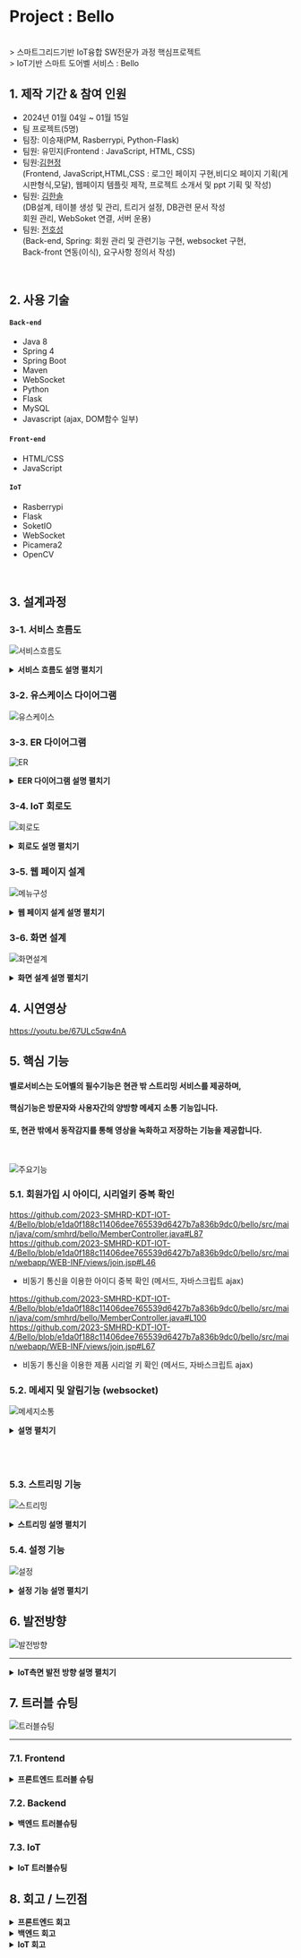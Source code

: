# Project : Bello
<br>
> 스마트그리드기반 IoT융합 SW전문가 과정 핵심프로젝트 <br>
> IoT기반 스마트 도어벨 서비스 : Bello

</br>

## 1. 제작 기간 & 참여 인원
- 2024년 01월 04일 ~ 01월 15일
- 팀 프로젝트(5명)
- 팀장: 이승재(PM, Rasberrypi, Python-Flask)
- 팀원: 유민지(Frontend : JavaScript, HTML, CSS)
- 팀원:<a href="https://github.com/lamruth/portfolio">김현정</a><br>(Frontend, JavaScript,HTML,CSS : 로그인 페이지 구현,비디오 페이지 기획(게시판형식,모달), 웹페이지 템플릿 제작, 프로젝트 소개서 및 ppt 기획 및 작성)
- 팀원: <a href="https://github.com/1SSoll2/HSKimPF">김한솔</a><br>(DB설계, 테이블 생성 및 관리, 트리거 설정, DB관련 문서 작성<br>
회원 관리, WebSoket 연결, 서버 운용)
- 팀원: <a href="https://github.com/hosungjoun">전호성</a><br>(Back-end, Spring: 회원 관리 및 관련기능 구현, websocket 구현,<br>
 Back-front 연동(이식), 요구사항 정의서 작성)
</br>

## 2. 사용 기술
#### `Back-end`
  - Java 8
  - Spring 4
  - Spring Boot
  - Maven
  - WebSocket
  - Python
  - Flask
  - MySQL
  - Javascript (ajax, DOM함수 일부)
#### `Front-end`
  - HTML/CSS
  - JavaScript
#### `IoT`
  - Rasberrypi
  - Flask
  - SoketIO
  - WebSocket
  - Picamera2
  - OpenCV

</br>

## 3. 설계과정

### 3-1. 서비스 흐름도

![서비스흐름도](https://github.com/2023-SMHRD-KDT-IOT-4/Bello/assets/152847551/a58e8a40-a25a-4a09-84be-6d3cc4fdd4ab)

<details>
  <summary><b>서비스 흐름도 설명 펼치기</b></summary>
	    
#### 사용자는 Bello기기의 시리얼키로 인증하여 서비스에 가입하고 DB에 정보를 저장 할 수 있다.
	    
#### 사용자는 Main페이지에서 회원정보를 수정하고 DB에 저장 할 수 있다.

#### 사용자는 Main페이지에서 방문자와 소통 할 수 있다.

#### 사용자는 Main페이지에서 Setting페이지로 접근하여 설정(벨소리, 음량)값을 변경하고 DB에 저장 할 수 있다.

#### 사용자는 Main페이지에서 Streaming을 클릭하여 스트리밍서버(Flask)에 접근 할 수 있다.

#### 방문자는 라즈베리파이에 연결된 LCD를 통해 사용자와 소통 할 수 있다.

</details>

### 3-2. 유스케이스 다이어그램

![유스케이스](https://github.com/2023-SMHRD-KDT-IOT-4/Bello/assets/152847551/75a1250d-3351-4504-a283-d0852edc94f4)

### 3-3. ER 다이어그램

![ER](https://github.com/2023-SMHRD-KDT-IOT-4/Bello/assets/152847551/1a55b668-e57e-4b7e-822d-f950fd0c8bcf)
<details>
  <summary><b>EER 다이어그램 설명 펼치기</b></summary>
    <div markdown="1">
      product_info에서 제품의 시리얼키인 doorbell_num을 확인 후 회원가입을 할 때
      Foreign Key 사용 시 회원 가입에 문제가 생겨서 Trigger를 사용하여 회원가입 시 입력한 정보를 doorbell_info에 자동으       로 입력되는 튜플이 생성되도록 함 (doorbell_num, user_id 나머지는 default값 지정)
      <br><br>
      user_info의 비밀번호는 MD5 함수를 사용하여 암호화 하였고 doorbell_num은 UUID함수를 사용하여 난수화된 상태의 키를         시리얼 키로 사용하였다.
    </div>
</details>

### 3-4. IoT 회로도

![회로도](https://github.com/2023-SMHRD-KDT-IOT-4/Bello/assets/152847551/a3692510-8051-48ee-a6d4-55a9673df24a)
<details>

  <summary><b>회로도 설명 펼치기</b></summary>
    
- 터치스크린(LCD): 라즈베리파이에 26Pin과 HDMI로 연결되어 있고, 방문자에게 사용자와의 소통을 제공한다.<br>
- V2카메라:        라즈베리파이에 12Pin으로 연결되어 있고 Picamera2 라이브러리를 사용해 스트리밍을 담당한다.<br>
- WEB CAM:        라즈베리파이에 USB로 연결되어 있고 OpenCV 라리브러리를 통해 영상 녹화를 담당한다.<br>
- 동작감지센서:    라즈베리파이에 GPIO Pin으로 연결되어 있고 전원은 UNO에서 공급한다. 동작 감지가 트리거되면 WEB CAM에서 녹화 로직이 작동한다.<br>
- UNO R3:         동작감지센서에 전원을 공급한다.<br>

</details>

### 3-5. 웹 페이지 설계
![메뉴구성](https://github.com/2023-SMHRD-KDT-IOT-4/Bello/assets/152847551/6ddfb345-8349-479c-950e-7bcf8b73832f)
<details>
  <summary><b>웹 페이지 설계 설명 펼치기</b></summary>
    <div>
      Bello의 홈페이지에서 회원가입 후 로그인하면 메인화면으로 이동하게 된다.<br>메인화면에서는 사용자의 집에서 사용하는 LCD 화면과 연동되는 기능들로 실시간으로 밖 상황을 확인할 수 있는 스트리밍, 벨의 소리크기와 벨 소리 선택 기능, 실시간으로 집에 방문하는 외부인과 소통할 수 있는 채팅 기능을 통해 LCD에 사용자가 입력한 문구를 띄우고 방문자는 LCD에서 방문 목적을 남겨서 시간과 메시지를 남길 수 있다.
    </div>
</details>

### 3-6. 화면 설계
![화면설계](https://github.com/2023-SMHRD-KDT-IOT-4/Bello/assets/152847551/1d14459d-cd5d-4077-b48f-a7cc6b7ab7b3)
<details>
  <summary><b>화면 설계 설명 펼치기</b></summary>
    <div markdown="1">
    화면 설계 시 사용자 편리성을 중점으로 두어 웹 앱사이즈(width 480px)페이지 구현<br>
    로그인 성공 시 메인 페이지로 이동 위해 버튼 구현<br>
    메인 페이지에서 버튼 클릭 시 각각 메시지,스트리밍,설정 페이지로 이동 위한 버튼 구현<br>
    채팅 구간(fieldset,legend태그) 및 알림 확인과 메시지 보내는 기능(form,submit태그)<br>
    사용자용 LCD페이지 상단 부분 버튼 구현(종 모양),연결여부 상태 확인창 및 전송메시지 버튼 구현<br>
    모든 버튼들은 사용자가 터치, 클릭 할 경우 hover기능<br>
    </div>
</details>

## 4. 시연영상
https://youtu.be/67ULc5qw4nA


## 5. 핵심 기능
#### 벨로서비스는 도어벨의 필수기능은 현관 밖 스트리밍 서비스를 제공하며,<br>
#### 핵심기능은 방문자와 사용자간의 양방향 메세지 소통 기능입니다.<br>
#### 또, 현관 밖에서 동작감지를 통해 영상을 녹화하고 저장하는 기능을 제공합니다.
<br>

![주요기능](https://github.com/2023-SMHRD-KDT-IOT-4/Bello/assets/152847551/b83188ae-034d-4960-8542-ec620523fe11)




### 5.1. 회원가입 시 아이디, 시리얼키 중복 확인
https://github.com/2023-SMHRD-KDT-IOT-4/Bello/blob/e1da0f188c11406dee765539d6427b7a836b9dc0/bello/src/main/java/com/smhrd/bello/MemberController.java#L87
https://github.com/2023-SMHRD-KDT-IOT-4/Bello/blob/e1da0f188c11406dee765539d6427b7a836b9dc0/bello/src/main/webapp/WEB-INF/views/join.jsp#L46

 - 비동기 통신을 이용한 아이디 중복 확인 (메서드, 자바스크립트 ajax)

https://github.com/2023-SMHRD-KDT-IOT-4/Bello/blob/e1da0f188c11406dee765539d6427b7a836b9dc0/bello/src/main/java/com/smhrd/bello/MemberController.java#L100
https://github.com/2023-SMHRD-KDT-IOT-4/Bello/blob/e1da0f188c11406dee765539d6427b7a836b9dc0/bello/src/main/webapp/WEB-INF/views/join.jsp#L67

 - 비동기 통신을 이용한 제품 시리얼 키 확인 (메서드, 자바스크립트 ajax)

### 5.2. 메세지 및 알림기능 (websocket)
![메세지소통](https://github.com/2023-SMHRD-KDT-IOT-4/Bello/assets/152847551/0b865a77-7dea-4a72-8e8f-7dd59abc5b05)
<details>
  <summary><b>설명 펼치기</b></summary>
    <div markdown="1">

#### 웹소켓 컨트롤러 <br><br>

  - ChatWebSocketHandler 클래스:<br>
    Spring에서 기본 제공되는 TextWebSocketHandler를 확장(상속)하여 웹소켓 메시지를 처리하는 핸들러.<br>
      *cf) TextWebSocketHandler는 Spring Framework에서 제공하는 추상 클래스로, 텍스트 기반의 WebSocket 통신을 처리하는데 필요한 메서드들을 제공.<br> 
    ChatWebSocketHandler의 handleTextMessage 메서드는 클라이언트로부터 텍스트 메시지를 수신하면 호출되며, 수신한 메시지를 그대로 클라이언트에게 반환한다.<br><br>

#### 웹소켓 관련 config 클래스: <br><br>   
  - WsConfig 클래스:<br>
    Spring 웹 소켓을 활용하여 WebSocket 기능을 설정하는 클래스.<br>
    @EnableWebSocket 어노테이션을 통해 Spring의 WebSocket 지원을 활성화하고,  WebSocketConfigurer 인터페이스를 구현하여 WebSocket 핸들러를 등록한다.<br><br>

#### WebSocket 핸들러 등록 (== 위 두 클래스의 실질적인 양방향 연결 수행 과정): <br><br>
   
   - LCD page(방문객 페이지 (벨로 기기에 출력되는 페이지))측 연결<br>
    "/chat-ws" 경로로 들어오는 WebSocket 연결에 대해 ChatWebSocketHandler를 등록.<br>
    클라이언트가 메시지를 전송하면 해당 핸들러가 메시지를 처리하고, 결과를 다시 클라이언트에게 보냄.<br><br>

   - Main page(관리자 메인 페이지 (웹앱 컨트롤센터 페이지))측 연결 <br>
    "/main" 경로로 들어오는 WebSocket 연결을 처리할 핸들러를 chatWebSocketHandler로 정의하였으며 @Bean 어노테이션을 사용하여 ChatWebSocketHandler의 빈을 생성하고 있다. 해당 핸들러는 registerWebSocketHandlers 메서드에서 "/main" 경로로 들어오는 WebSocket 연결에 대해 ChatWebSocketHandler를 등록한다.<br><br>

#### Main, LCD page 웹페이지에서 WebSocket을 사용(구현)하는 JS코드 설명 <br><br>

   - WebSocket 초기화:<br>
    $(document).ready(function () { ... }); >>>> 웹페이지가 렌더링되면 실행되는 함수로 WebSocket을 초기화하고 이벤트핸들러를 등록.<br>
    socket = new WebSocket($('#serverUrl').val()); >>>> 페이지에서 설정한 서버의 URL을 이용하여 WebSocket 객체를 생성합니다.<br><br>

   - WebSocket 이벤트핸들링:<br><br>
    open 이벤트 핸들러     >>>> WebSocket 연결이 열리면 실행되는 코드입니다. 콘솔에 연결이 열리면 'Connected.'라는 메시지를 서버로 전송.<br>
    message 이벤트 핸들러  >>>> 서버로부터 메시지를 받으면 실행되는 코드.<br>
                               콘솔에 메시지를 출력하고, displayMessage 함수를 호출하여 받은 메시지를 페이지에 표시.<br>
    close 이벤트 핸들러    >>>> WebSocket 연결이 닫히면 콘솔에 메시지를 출력하는 코드.<br>
    error 이벤트 핸들러    >>>> WebSocket 에러가 발생하면 콘솔에 메시지를 출력하는 코드.<br><br>

   - 버튼 클릭 이벤트 핸들링 (기능은 있지만 HTML에서 hidden속성 적용하여 일반적 상황에서 사용불가):<br>
    Exit 버튼 >>>> 클릭 시 WebSocket 연결을 종료합니다.<br>
    Send 버튼 >>>> 클릭 시 입력된 메시지를 서버로 전송하며, 입력 창을 초기화합니다.<br><br>
    - displayMessage 함수 (== HTML 버튼과 연결하여 실질적으로 메시지 send하는 함수):<br>
    jQuery를 사용하여 #chatMessageArea라는 HTML 요소를 선택하고, 해당 요소에 P태그로 감싼 새로운 메시지를 추가함.<br>
     결과적으로 함수 호출을 통해 받은 메시지가 페이지에 동적으로 표시됨.<br><br>

                                                                                              > written by 전호성 
    
    
  
</details><br><br><br>

### 5.3. 스트리밍 기능

![스트리밍](https://github.com/2023-SMHRD-KDT-IOT-4/Bello/assets/152847551/6cb6870c-be06-4d98-92a0-d6fc493f95d9)


<details>
  <summary><b>스트리밍 설명 펼치기</b></summary>

- Main페이지에서 STREAMING버튼을 클릭하면 Streaming page로 redirect된다.<br>
- Python-Flask, SocketIO에서 웹 요청을 처리하고 WebSocket연결을 관리한다.<br>
- AudioStream Class:
    - PyAudio를 사용하여 오디오 입력을 캡쳐한다.
    - read_audio Method는 계속해서 오디오 데이터를 생성한다.
- StreamingOutput Class:
    - io.BufferedIOBase를 상속받아 버퍼에 프레임을 씌운다.
- StreamingHandler Class:
    - server.BaseHTTPRequestHandler를 상속받아 주소를 재사용하고 스레드를 데몬으로 실행한다.
- 메인 로직:
    - __main__ 블록에서 Picamera2를 초기화하고 스트리밍을 위한 설정을 구성한다.
    - 서버를 시작하고, 오디오 스트리밍을 위한 스레드를 시작하고, Flask-SocketIO를 사용하여 웹서버를 실행한다.
    - 마지막으로, 프로그램이 종료될때, 리소스를 정리하고 스레드를 종료한다.
    
</details>

### 5.4. 설정 기능
![설정](https://github.com/2023-SMHRD-KDT-IOT-4/Bello/assets/152847551/eed80171-fd8f-462c-b5f4-a846acde7b3f)
<details>

  <summary><b>설정 기능 설명 펼치기</b></summary>


- 라즈베리파이에서 Python-Flask서버를 통해 설정값을 DB에 저장한다.<br>

- 볼륨 바 조정를 조정하여 변경하기를 누르면 해당 정수값이 DB에 UPDATE되고 LCD페이지에 해당 값을 SELECT하여 alsaaudio라이브러리를 통해 라즈베리파이에 반영된다.<br>

- 벨소리를 지정하여 변경하기를 누르면 해당 음악파일의 경로가 DB에 UPDATE되고 LCD페이지에 해당 파일을 SELECT하여 반영된다.<br>

</details>

## 6. 발전방향
![발전방향](https://github.com/2023-SMHRD-KDT-IOT-4/Bello/assets/152847551/d3517f22-aeac-46d4-b8f1-1acfe6399939)
<hr>
<details>
  <summary><b>IoT측면 발전 방향 설명 펼치기</b></summary>

- 메인페이지로 부터 라즈베리파이에서 실행되는 서버로 접근할 때 쿼리스트링으로 user_id를 받아오는데, 아이디가 URL에 노출됨. <br>
    - 아이디를 넘겨받는 방식을 POST방식으로 받거나 암호화해서 넘겨받고 Flask에서 해당값을 확인하는 과정이 필요할 것으로 사료됨. <br>
- 스트리밍페이지를 유저별로 생성하여 실행되는 로직 필요.<br>
- 현재 스트리밍페이지의 URL은 라즈베리파이의 내부아이피를 노출시키므로 Reverse Proxy를 사용하거나, 무작위 값으로 바인딩 하는 등의 로직이 필요함.<br>
- 동작감지의 예민도를 조정하여 실사용에 적합한 조정값을 찾는 과정 필요.

</details>



## 7. 트러블 슈팅
![트러블슈팅](https://github.com/2023-SMHRD-KDT-IOT-4/Bello/assets/152847551/49870111-fc74-471a-9cfb-1d0311092092)
<hr>

### 7.1. Frontend
<details>
  <summary><b>프론트엔드 트러블 슈팅</b></summary>
    <div markdown="1">
   <h3>1. CSS 적용</h3>
   1) 프론트는 vsCode에서 개발을 진행하여 작성한 코드를 팀원들이 사용하는 Spring에 넣어 실행하니 <br>
       실제 웹페이지에서 적용되지 않음<br>
   2) 경로가 잘 못 되어있는 줄 알고 경로를 다시 지정하였지만 적용되지 않음<br>
   3) 찾아보니 브라우저에 캐시가 남아있기 때문이라는 걸 발견 이후 남아있는 캐시를 모두 지우고 새로고침했더니 수정된       CSS 웹 페이지에 적용됨
   <br>
   <h3>2. 라즈베리파이와의 연동 오류</h3>
   1) 비디오 페이지 목록(form태그) 클릭 시 팝업창으로 동영상이 열리도록(modal) 구현함
	     <summary><b>구현한 비디오 페이지 목록 코드 펼치기</b></summary>
     |![video](https://github.com/2023-SMHRD-KDT-IOT-4/Bello/assets/152847569/881a96bc-d856-4ea0-bf50-c8b40043a81a)
	     <summary><b>모달연결 부분 코드 펼치기</b></summary>
	    ![모달연결](https://github.com/2023-SMHRD-KDT-IOT-4/Bello/assets/152847569/bff2dcb9-a22c-44fa-b2bd-4037967a4ac2)
	     <summary><b>모달 팝업 부분 코드 펼치기</b></summary>
	    ![비디오재생모달](https://github.com/2023-SMHRD-KDT-IOT-4/Bello/assets/152847569/ecb3136f-ca1b-4c0a-a9a8-8175c06deab4)
   2) 실제 적용 시 서버값을 불러오지 못해 저장된 동영상파일을 읽어오지 못하는 문제점 발생
      	   
   3) 시간적 한계로 해결하지 못하고 모달 기능 사용 X,  페이지 형태로만 사용하게 됨 <br>

   
    </div>
</details>

### 7.2. Backend

  

<details>
  <summary><b>백엔드 트러블슈팅</b></summary>
    <div markdown="1">
      - 당초 개발환경을 통일하기 위해 Visual Studio를 사용하여 환경을 구축<br>
      - Maven 방법으로 만들기 위하여 Eclipse를 사용하여 다시 구축 (회원관리 구현)<br>
      - 알림을 받아오는 핵심 기능을 구현하기 위하여 다시 Spring으로 환경을 구축 <br>
	(비동기 통신 사용 필요성 체감, 비동기 통신 사용 가능하게 되어 추가기능인 시리얼키, 아이디 중복 검사 기능 구현) <br>
      - Spring 환경을 구축 후에도 알림을 받아올 방법을 고심하면서 Boot를 연동해서 시도<br>
     (배우지 못했던 부분이라 톰캣 서버가 자주 망가짐)<br>
      - WebSoket이라는 방법을 통하여 구현<br><br>
      - 개발 시작시 필요한 도구와 목표를 100% 이해하지 못하여 환경을 구축하는 데에 시간을 크게 할애하여 기능을 더 구현하지 못한 부분에 대해서 아쉽게 생각한다.
    </div>
</details>

### 7.3. IoT

<details>
  <summary><b>IoT 트러블슈팅</b></summary>

- 교육과정 커리큘럼상 라즈베리파이를 배우기 이전에 프로젝트에서 라즈베리파이를 활용하게되었다.
  라즈베리파이에 대한 지식이 전무하다보니 OS설정이나 Linux명령어, Python코딩법 등의 정보를 책이나 구글링으로
  익히는데 시간이 오래걸렸다.
  <br>
- 기초를 어느정도 잡고나서는 프로젝트에 적합한 활용법을 알아내는 것도 난관이었는데, RasbianOS가 업데이트 되면서
  구글링해서 얻은 스트리밍에 대한 코드들이 현 OS버전에서는 작동하지 않는 문제가 발생되었다.
  - 대중적인 라이브러리(OpenCV, Picamera)들은 스트리밍을 실행시키는데 실패하고 현 OS버전에서 새로이 제공하는 Picamera2라이브러리를 활용해서 스트리밍을 성공시켰다.
  - picamera2는 이번 RasbianOS에서 제공하는 새로운 카메라 라이브러리인데 https://github.com/raspberrypi/picamera2/blob/main/examples/mjpeg_server.py 에서 소스코드를 얻어 몇가지 로직을 추가하였다.
  <br>
- 스트리밍을 성공시킨 후 동작감지-영상녹화 로직을 추가시키려 했는데 스트리밍 로직과 충돌이 일어나며 두 기능중 하나만 작동하는 상황이 발생하였다.
  - 처음엔, streaming.py 내에서 녹화(OpenCV)와 스트리밍(Picamera2)의 라이브러리를 구분해서 로직을 수정했는데, 이 방법 역시 카메라 모듈의 충돌문제를 해결하지 못하였다.
  - 마지막으로, 두가지 로직을 아예 다른 Py파일로 나누고 실행환경도 나누어 주니 카메라 모듈이 충돌하지 않게 되었다.
  - 결과적으로, 스트리밍은 Streaming.py에서 Picamera2라이브러리로 전역에서 실행시키는 형태가 되었다.
  - 동작감지-녹화는 capture_video.py에서 OpenCV라이브러리로 가상환경에서 실행시키는 형태가 되었다.

</details>

## 8. 회고 / 느낀점

<details>
 <summary><b>프론트엔드 회고</b></summary>
       <div markdown="1">
    <div>-프론트는 처음 개발 목표였던 메뉴에서 메세지를 페이지와 비디오목록을 볼 수 있는 페이지를 따로 코딩하였으나 <br> 
       프로젝트 시간이 부족하여 기능은 실제로 구현되지 않아 최종결과물에서는 빠지게 되었습니다. 이를 통해 팀원간 소통이 얼마나 중요한지도 알게되었습니다.</div>
</details>

<details>
  <summary><b>백엔드 회고</b></summary>
  <p style="font-size: 1.2em;">초기 구상 당시 동기 통신으로만 벨로의 기능을 전부 구현 할 수 있다고 판단하고 개발을 시작하였습니다.
  또한, 기존에 주로 사용하던 이클립스에서 벗어나 새로운 개발 <b>Tool</b>인 Visual Studio를 사용해 개발을 진행하고자 하였습니다.</p>
  
  <p style="font-size: 1.2em;">그러나 기존 수업시간에 MVC패턴을 이클립스로만 연습해 보았기에 라이브러리 셋팅 등에서 어려움을 겪고 다시 익숙한 이클립스에서 Maven MVC 프로젝트를 구축하고자 하였습니다.
  Maven MVC로 기본적인 회원가입 틀과 로그인 기능은 구현하였지만, 아이디와 시리얼키<sup>1</sup> 중복 검사 기능을 웹페이지를 이동하지 않고 alert 기능만을 사용하여 구현하고자 하였습니다.</p>
  
  <p style="font-size: 1.2em;"><sup>1</sup> 벨로의 기본적인 보안 및 사용자의 기기를 좀 더 편리하게 관리하기 위해 구상한 시리얼키 (기기당 고유한 20자 정도의 랜덤 문자열)</p>

  <p style="font-size: 1.2em;">동기 통신으로는 해당 기능의 구현이 어렵다는 것을 인지한 후 보다 동기통신을 구현하기 편하고 참조할 예제들이 많은 <b>Spring</b>으로 다시 개발 <b>Tool</b>을 변경하게 되었습니다.
  <b>Spring</b> 기반 해당 중복 기능의 예제들을 검색하며 ajax로 간단하게 구현할 수 있다는 것도 이 때 인지할 수 있었습니다.</p>
  
  <p style="font-size: 1.2em;">결국 성공적으로 비동기 통신으로 해당 기능을 추가하였지만, 생각보다 초기 개발 환경의 설정에 시간이 많이 소요되었다고 생각합니다.</p>
  
  <p style="font-size: 1.2em;">그러나 그 과정에서 <b>VS</b>, <b>eclipse</b>, <b>spring (3,4)</b>, <b>spring boot</b> 등 여러 개발 환경의 장단점과 차이점에 대해 인지 할 수 있었습니다.
  이번 프로젝트를 통해 개발환경 초기 선택의 중요성을 몸소 깨달았기 때문에, 추후 프로젝트에서는 목표한 기능을 철저히 세분화하고 이에 따라 개발환경 선택또한 좀 더 신중하게 진행하면 더욱 효율적인 프로젝트를 진행할 수 있을 것이라 생각합니다.</p>
</details>

<details>

  <summary><b>IoT 회고</b></summary>

- 라즈베피라이를 독학으로 배우는 과정이 순탄하지는 않았지만(OS포멧을 10번넘게...) 하나 하나 배우고 어느 기점을 넘기고서 부터는 즐겁게 할 수 있었다.
- 라이브러리에 대한 소스코드를 얻고 활용하는 법을 알게되니 어떤 모듈을 사용하더라도 실행시킬수 있는 자신감이 생겼다.
- Python코딩을 기초문법 정도만 배우고 시작해 Python에 대한 이해도가 낮았는데, 서버를 운용하고 로직을 추가, 분리, 수정하는 과정을 거치고나니 Python에 대한 이해도가 어느정도 높아졌다.

</details>
